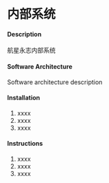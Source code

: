# 内部系统

#### Description
航星永志内部系统

#### Software Architecture
Software architecture description

#### Installation

1. xxxx
2. xxxx
3. xxxx

#### Instructions

1. xxxx
2. xxxx
3. xxxx